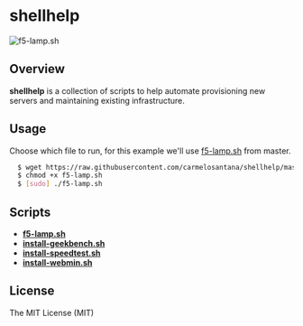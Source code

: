 # shellhelp
![f5-lamp.sh](http://github-shellhelp.s3.amazonaws.com/f5-lamp.gif)
## Overview

**shellhelp** is a collection of scripts to help automate provisioning new servers and maintaining existing infrastructure.

## Usage
Choose which file to run, for this example we'll use [f5-lamp.sh](https://raw.githubusercontent.com/carmelosantana/shellhelp/master/f5-lamp.sh) from master.

``` bash
  $ wget https://raw.githubusercontent.com/carmelosantana/shellhelp/master/f5-lamp.sh
  $ chmod +x f5-lamp.sh
  $ [sudo] ./f5-lamp.sh
```

## Scripts
* [**f5-lamp.sh**](https://raw.githubusercontent.com/carmelosantana/shellhelp/master/f5-lamp.sh)
* [**install-geekbench.sh**](https://raw.githubusercontent.com/carmelosantana/shellhelp/master/install-geekbench.sh)
* [**install-speedtest.sh**](https://raw.githubusercontent.com/carmelosantana/shellhelp/master/install-speedtest.sh)
* [**install-webmin.sh**](https://raw.githubusercontent.com/carmelosantana/shellhelp/master/install-webmin.sh)

## License
The MIT License (MIT) 